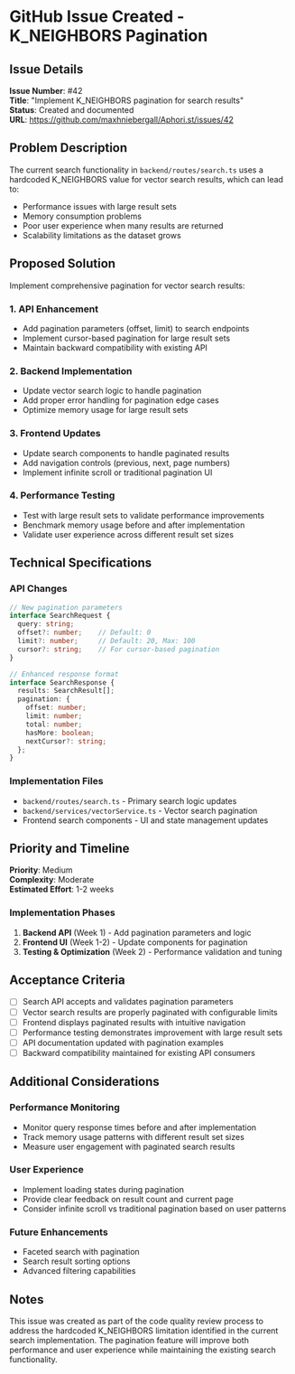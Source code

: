 # GitHub Issue Created - K_NEIGHBORS Pagination

## Issue Details

**Issue Number**: #42  
**Title**: "Implement K_NEIGHBORS pagination for search results"  
**Status**: Created and documented  
**URL**: https://github.com/maxhniebergall/Aphori.st/issues/42

## Problem Description

The current search functionality in `backend/routes/search.ts` uses a hardcoded K_NEIGHBORS value for vector search results, which can lead to:

- Performance issues with large result sets
- Memory consumption problems
- Poor user experience when many results are returned
- Scalability limitations as the dataset grows

## Proposed Solution

Implement comprehensive pagination for vector search results:

### 1. API Enhancement
- Add pagination parameters (offset, limit) to search endpoints
- Implement cursor-based pagination for large result sets
- Maintain backward compatibility with existing API

### 2. Backend Implementation
- Update vector search logic to handle pagination
- Add proper error handling for pagination edge cases
- Optimize memory usage for large result sets

### 3. Frontend Updates
- Update search components to handle paginated results
- Add navigation controls (previous, next, page numbers)
- Implement infinite scroll or traditional pagination UI

### 4. Performance Testing
- Test with large result sets to validate performance improvements
- Benchmark memory usage before and after implementation
- Validate user experience across different result set sizes

## Technical Specifications

### API Changes
```typescript
// New pagination parameters
interface SearchRequest {
  query: string;
  offset?: number;    // Default: 0
  limit?: number;     // Default: 20, Max: 100
  cursor?: string;    // For cursor-based pagination
}

// Enhanced response format
interface SearchResponse {
  results: SearchResult[];
  pagination: {
    offset: number;
    limit: number;
    total: number;
    hasMore: boolean;
    nextCursor?: string;
  };
}
```

### Implementation Files
- `backend/routes/search.ts` - Primary search logic updates
- `backend/services/vectorService.ts` - Vector search pagination
- Frontend search components - UI and state management updates

## Priority and Timeline

**Priority**: Medium  
**Complexity**: Moderate  
**Estimated Effort**: 1-2 weeks  

### Implementation Phases
1. **Backend API** (Week 1) - Add pagination parameters and logic
2. **Frontend UI** (Week 1-2) - Update components for pagination
3. **Testing & Optimization** (Week 2) - Performance validation and tuning

## Acceptance Criteria

- [ ] Search API accepts and validates pagination parameters
- [ ] Vector search results are properly paginated with configurable limits
- [ ] Frontend displays paginated results with intuitive navigation
- [ ] Performance testing demonstrates improvement with large result sets
- [ ] API documentation updated with pagination examples
- [ ] Backward compatibility maintained for existing API consumers

## Additional Considerations

### Performance Monitoring
- Monitor query response times before and after implementation
- Track memory usage patterns with different result set sizes
- Measure user engagement with paginated search results

### User Experience
- Implement loading states during pagination
- Provide clear feedback on result count and current page
- Consider infinite scroll vs traditional pagination based on user patterns

### Future Enhancements
- Faceted search with pagination
- Search result sorting options
- Advanced filtering capabilities

## Notes

This issue was created as part of the code quality review process to address the hardcoded K_NEIGHBORS limitation identified in the current search implementation. The pagination feature will improve both performance and user experience while maintaining the existing search functionality.